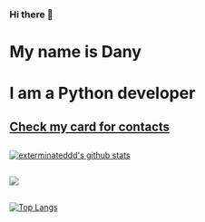 ### Hi there 👋

# My name is Dany
# I am a Python developer
## [Check my card for contacts](https://exterminateddd.github.io "Visit Card Website")
## 
[![exterminateddd's github stats](https://github-readme-stats.vercel.app/api?username=exterminateddd&show_icons=true&theme=radical&layout=compact)](https://github.com/anuraghazra/github-readme-stats)
## 
[<img src="https://www.codewars.com/users/exterminateddd/badges/large">](https://www.codewars.com/users/exterminateddd)
## 
[![Top Langs](https://github-readme-stats.vercel.app/api/top-langs/?username=exterminateddd&langs_count=8)](https://github.com/anuraghazra/github-readme-stats)
